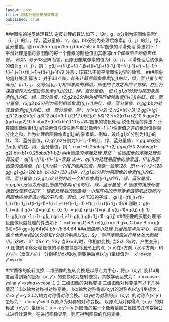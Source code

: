 ```yaml
---
layout: post
title: 图象处理常用特效算法
published: true
---
```



###图像的逆反处理算法
逆反处理的算法如下：
设r，g，b分别为源图像像素f（i，j）的红，绿，蓝分量值，rr，gg，bb分别为处理后像素g（i，j）的红，绿，蓝分量值。则
rr=255-r
gg=255-g
bb=255-b
###图像的平滑处理
算法如下：
平滑处理是指将源图像的每一个像素的颜色值由其相邻n*n个像素的平均值来代替。
例如，对于3*3点阵而言，设原图像某像素的值为f（i，j），平滑处理后该像素的值为g（i，j），则：
g(i,j)=(f(i,j)+f(i-1,j)+f(i+1,j)+f(i-1,j-1)+f(i,j-1)+f(i+1,j-1)+
f(i-1,j+1)+f(i,j+1)+f(i+1,j+1))/9
注意：该算法不能平滑图像边界的像素。
###图象的霓虹处理
算法：
对于3*3点阵，首先计算原图象像素f(i,j)的红，绿，蓝分量与相同行f（i+1，j）及同列f(i,j+1)相邻象素的梯度，即差的平方之和的平方根，然后将梯度值作为处理后的象素g(i,j)的红，绿，蓝分量值。
设 r1,g1,b1分别为原图象象素f(i,j)的红，绿，蓝分量值，r2,g2,b2分别为相同行相邻象素f(i+1,j)的红，绿，蓝分量值，r3,g3,b3分别为同列相邻象素f(i,j+1)的红，绿，蓝分量值，rr,gg,bb为处理后象素g(i,j)的红，绿，蓝分量值，则：
rr1=(r1-r2)^2  rr2=(r1-r3)^2
gg1=(g1-g2)^2  gg2=(g1-g3)^2
bb1=(b1-b2)^2  bb2(b1-b3)^2
rr=2*(rr1+rr2)^0.5
gg=2*(gg1+gg2)^0.5
bb=2*(bb1+bb2)^0.5
###图象的锐化处理
锐化处理的算法：
计算原图像像素f(i,j)的像素值与该像素与相邻像素f(i-1,j-1)像素值之差的绝对值得百分比之和，作为处理后图像像素g(i,j)的像素值。例如，设r1,g1,b1分别为f(i,j)的红、绿、蓝分量值，r2,g2,b2分别为f(i-1,j-1)的红、绿、蓝分量值，rr,gg,bb分别为g(i,j)的红、绿、蓝分量值，则：
rr=r1+0.25*abs(r1-r2)
gg=g1+0.25*abs(g1-g2)
bb=b1+0.25*abs(b1-b2)
###图像的浮雕处理
算法：
位图图像的浮雕处理的算法是：
g(i,j)=f(i,j)-f(i-1,j)+常数
式中，g(i,j)为处理后图像的像素值，f(i,j)为原图像的像素值，f(i-1,j)为前一个相邻像素的值。常数一般取128，即
rr=r1-r2+128
gg=g1-g2+128
bb=b1-b2+128
式中，r1,g1,b1分别为原图像的像素f(i,j)的红、绿、蓝分量值；r2,g2,b2分别为前一个相邻像素f(i-1,j)的红、绿、蓝分量值，rr,gg,bb,分别为处理后图像的像素g(i,j)的红、绿、蓝分量值.
６.图像的镶嵌处理
镶嵌处理算法如下：
镶嵌处理后的图像每一小矩阵内的所有像素值都取此矩阵内原图像各像素值之和的平均值。例如，对于3*3的子域：
g(i,j)=(f(i,j)+f(i-1,j)+f(i+1,j)+f(i-1,j-1)+f(i+1,j-1)+f(i-1,j+1)+f(i,j+1)+f(i+1,j+1))/9
则取：
g(i-1,j)=g(i,j)
g(i+1,j)=g(i,j)
g（i,j-1）=g(i,j)
g(i,j+1)=g(i,j)
g(i,j+1)=g(i,j)
g(i-1,j-1)=g(i,j)
g(i-1,j+1)=g(i,j)
g(i+1,j-1)=g(i,j)
g(i+1,j+1)=g(i,j)
###图像的灰度处理
彩色图像灰度处理的算法如下：
c=tuxing.GetPixel(i,j)
r=c.R
g=c.G
b=c.B
rr=g(r 64)*64
gg=(g 64)*64
bb=(b 64)*64
###图像缩小处理
以坐标原点为中心，将图像个像素坐标的X分量和Y分量分别乘以Sx，Sy，则可使图像进行整体放大和缩小。这时，
X'=X*Sx
Y'=Y*Sy
当Sx=Sy时，作相似变换;
当Sx!=Sy时，产生变形。
９.图像的平移处理
图像的平移变换是将图形上的点（x,y)在x方向（水平方向）和y方向（垂直方向）
分别移动dx和dy,则变换后点(x',y')坐标值为：
x'=x+dx
y'=y+dy

###图像的旋转变换
二维图像的旋转变换是以原点为中心，将点（x,y）旋转a角度而得到新的坐标（x',y'）的变换称为旋转变换。其数学表达式为：
x'=x*cosa-y*sina
y'=x*sina+y*cosa
１１.二维图像的对称变换
二维图像对称变换有以下几种情况.
1.以x轴为对称得对称变换。
以x轴为对称得点(x,y)的对称点(x',y')坐标为：
x'=x
y'=-y
2.以y轴为对称得对称变换。
以y轴为对称的点（x,y）的对称点(x',y')坐标为：
x'=-x
y'=y
3.以原点为对称的对称变换。
以原点为对称得点（x,y）的对称点（x',y'）坐标为：
x'=-x
y'=-y
对图像的每一个像素依据二维图形几何变换公式进行计算后，在进行图像显示，则可得到图像的几何变换。

